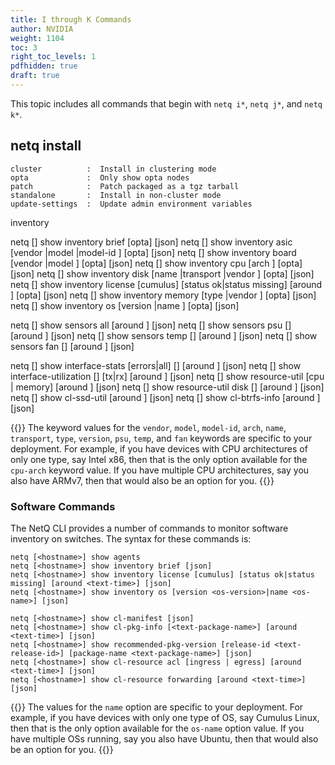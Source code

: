 ```yaml
---
title: I through K Commands
author: NVIDIA
weight: 1104
toc: 3
right_toc_levels: 1
pdfhidden: true
draft: true
---
```


This topic includes all commands that begin with `netq i*`, `netq j*`, and `netq k*`.

## netq install

    cluster          :  Install in clustering mode
    opta             :  Only show opta nodes
    patch            :  Patch packaged as a tgz tarball
    standalone       :  Install in non-cluster mode
    update-settings  :  Update admin environment variables

inventory

netq [<hostname>] show inventory brief [opta] [json]
netq [<hostname>] show inventory asic [vendor <asic-vendor>|model <asic-model>|model-id <asic-model-id>] [opta] [json]
netq [<hostname>] show inventory board [vendor <board-vendor>|model <board-model>] [opta] [json]
netq [<hostname>] show inventory cpu [arch <cpu-arch>] [opta] [json]
netq [<hostname>] show inventory disk [name <disk-name>|transport <disk-transport>|vendor <disk-vendor>] [opta] [json]
netq [<hostname>] show inventory license [cumulus] [status ok|status missing] [around <text-time>] [opta] [json]
netq [<hostname>] show inventory memory [type <memory-type>|vendor <memory-vendor>] [opta] [json]
netq [<hostname>] show inventory os [version <os-version>|name <os-name>] [opta] [json]

netq [<hostname>] show sensors all [around <text-time>] [json]
netq [<hostname>] show sensors psu [<psu-name>] [around <text-time>] [json]
netq [<hostname>] show sensors temp [<temp-name>] [around <text-time>] [json]
netq [<hostname>] show sensors fan [<fan-name>] [around <text-time>] [json]

netq [<hostname>] show interface-stats [errors|all] [<physical-port>] [around <text-time>] [json]
netq [<hostname>] show interface-utilization [<text-port>] [tx|rx] [around <text-time>] [json]
netq [<hostname>] show resource-util [cpu | memory] [around <text-time>] [json]
netq [<hostname>] show resource-util disk [<text-diskname>] [around <text-time>] [json]
netq [<hostname>] show cl-ssd-util [around <text-time>] [json]
netq [<hostname>] show cl-btrfs-info [around <text-time>] [json]

{{<notice note>}}
The keyword values for the <code>vendor</code>, <code>model</code>, <code>model-id</code>, <code>arch</code>, <code>name</code>, <code>transport</code>, <code>type</code>, <code>version</code>, <code>psu</code>, <code>temp</code>, and <code>fan</code> keywords are specific to your deployment. For example, if you have devices with CPU architectures of only one type, say Intel x86, then that is the only option available for the <code>cpu-arch</code> keyword value. If you have multiple CPU architectures, say you also have ARMv7, then that would also be an option for you.
{{</notice>}}

### Software Commands

The NetQ CLI provides a number of commands to monitor software inventory on switches. The syntax for these commands is:

```
netq [<hostname>] show agents
netq [<hostname>] show inventory brief [json]
netq [<hostname>] show inventory license [cumulus] [status ok|status missing] [around <text-time>] [json]
netq [<hostname>] show inventory os [version <os-version>|name <os-name>] [json]

netq [<hostname>] show cl-manifest [json]
netq [<hostname>] show cl-pkg-info [<text-package-name>] [around <text-time>] [json]
netq [<hostname>] show recommended-pkg-version [release-id <text-release-id>] [package-name <text-package-name>] [json]
netq [<hostname>] show cl-resource acl [ingress | egress] [around <text-time>] [json]
netq [<hostname>] show cl-resource forwarding [around <text-time>] [json]
```

{{<notice note>}}
The values for the <code>name</code> option are specific to your deployment. For example, if you have devices with only one type of OS, say Cumulus Linux, then that is the only option available for the <code>os-name</code> option value. If you have multiple OSs running, say you also have Ubuntu, then that would also be an option for you.
{{</notice>}}